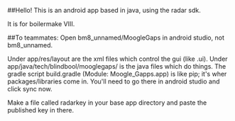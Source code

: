 ##Hello!
This is an android app based in java, using the radar sdk.

It is for boilermake VIII.

##To teammates:
Open bm8_unnamed/MoogleGaps in android studio, not bm8_unnamed.

Under app/res/layout are the xml files which control the gui (like .ui).
Under app/java/tech/blindbool/mooglegaps/ is the java files which do things.
The gradle script build.gradle (Module: Moogle_Gapps.app) is like pip; it's wher
packages/libraries come in. You'll need to go there in android studio and click
sync now.

Make a file called radarkey in your base app directory and paste the published key in there.
